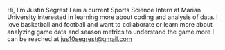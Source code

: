 Hi, I’m Justin Segrest
I am a current Sports Science Intern at Marian University interested in learning more about coding and analysis of data.
I love basketball and football and want to collaborate or learn more about analyzing game data and season metrics to understand the game more
I can be reached at jus10segrest@gmail.com


<!---
jus10segrest/jus10segrest is a ✨ special ✨ repository because its `README.md` (this file) appears on your GitHub profile.
You can click the Preview link to take a look at your changes.
--->
